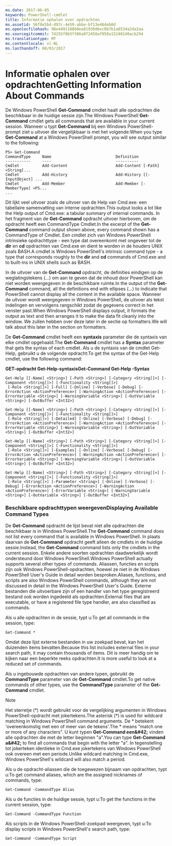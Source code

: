 ```yaml
---
ms.date: 2017-06-05
keywords: PowerShell-cmdlet
title: Informatie ophalen over opdrachten
ms.assetid: 56f8e5b4-d97c-4e59-abbe-bf13e464eb0d
ms.openlocfilehash: 98e449110860ea81939d6ec0b7b1a8534a2da2aa
ms.sourcegitcommit: 74255f0b5f386a072458af058a15240140acb294
ms.translationtype: MT
ms.contentlocale: nl-NL
ms.lasthandoff: 08/03/2017
---
```

# <a name="getting-information-about-commands"></a><span data-ttu-id="3d1df-103">Informatie ophalen over opdrachten</span><span class="sxs-lookup"><span data-stu-id="3d1df-103">Getting Information About Commands</span></span>
<span data-ttu-id="3d1df-104">De Windows PowerShell **Get-Command** cmdlet haalt alle opdrachten die beschikbaar in de huidige sessie zijn.</span><span class="sxs-lookup"><span data-stu-id="3d1df-104">The Windows PowerShell **Get-Command** cmdlet gets all commands that are available in your current session.</span></span> <span data-ttu-id="3d1df-105">Wanneer u typt **Get-Command** bij een Windows PowerShell-prompt ziet u uitvoer die vergelijkbaar is met het volgende:</span><span class="sxs-lookup"><span data-stu-id="3d1df-105">When you type **Get-Command** at a Windows PowerShell prompt, you will see output similar to the following:</span></span>

```
PS> Get-Command
CommandType     Name                            Definition
-----------     ----                            ----------
Cmdlet          Add-Content                     Add-Content [-Path] <String[...
Cmdlet          Add-History                     Add-History [[-InputObject] ...
Cmdlet          Add-Member                      Add-Member [-MemberType] <PS...
...
```

<span data-ttu-id="3d1df-106">Dit lijkt veel uitvoer zoals de uitvoer van de Help van Cmd.exe: een tabellaire samenvatting van interne opdrachten.</span><span class="sxs-lookup"><span data-stu-id="3d1df-106">This output looks a lot like the Help output of Cmd.exe: a tabular summary of internal commands.</span></span> <span data-ttu-id="3d1df-107">In het fragment van de **Get-Command** opdracht uitvoer hierboven, om de opdracht heeft een CommandType Cmdlet.</span><span class="sxs-lookup"><span data-stu-id="3d1df-107">In the excerpt of the **Get-Command** command output shown above, every command shown has a CommandType of Cmdlet.</span></span> <span data-ttu-id="3d1df-108">Een cmdlet zich van Windows PowerShell intrinsieke opdrachttype - een type dat overeenkomt met ongeveer tot de **dir** en **cd** opdrachten van Cmd.exe en dient te worden in de houders UNIX zoals BASH.</span><span class="sxs-lookup"><span data-stu-id="3d1df-108">A cmdlet is Windows PowerShell's intrinsic command type - a type that corresponds roughly to the **dir** and **cd** commands of Cmd.exe and to built-ins in UNIX shells such as BASH.</span></span>

<span data-ttu-id="3d1df-109">In de uitvoer van de **Get-Command** opdracht, de definities eindigen op de weglatingstekens (...) om aan te geven dat de inhoud door PowerShell kan niet worden weergegeven in de beschikbare ruimte.</span><span class="sxs-lookup"><span data-stu-id="3d1df-109">In the output of the **Get-Command** command, all the definitions end with ellipses (...) to indicate that PowerShell cannot display all the content in the available space.</span></span> <span data-ttu-id="3d1df-110">Wanneer de uitvoer wordt weergegeven in Windows PowerShell, de uitvoer als tekst indelingen en vervolgens rangschikt zodat de gegevens correct in het venster past.</span><span class="sxs-lookup"><span data-stu-id="3d1df-110">When Windows PowerShell displays output, it formats the output as text and then arranges it to make the data fit cleanly into the window.</span></span> <span data-ttu-id="3d1df-111">We zullen hebben over deze later in de sectie op formatters.</span><span class="sxs-lookup"><span data-stu-id="3d1df-111">We will talk about this later in the section on formatters.</span></span>

<span data-ttu-id="3d1df-112">De **Get-Command** cmdlet heeft een **syntaxis** parameter die de syntaxis van elke cmdlet opgehaald.</span><span class="sxs-lookup"><span data-stu-id="3d1df-112">The **Get-Command** cmdlet has a **Syntax** parameter that gets the syntax of each cmdlet.</span></span> <span data-ttu-id="3d1df-113">Als u de syntaxis van de cmdlet Get-Help, gebruikt u de volgende opdracht:</span><span class="sxs-lookup"><span data-stu-id="3d1df-113">To get the syntax of the Get-Help cmdlet, use the following command:</span></span>

<span data-ttu-id="3d1df-114">**GET-opdracht Get-Help-syntaxis**</span><span class="sxs-lookup"><span data-stu-id="3d1df-114">**Get-Command Get-Help -Syntax**</span></span>

```
Get-Help [[-Name] <String>] [-Path <String>] [-Category <String[]>] [-Component <String[]>] [-Functionality <String[]>]
 [-Role <String[]>] [-Full] [-Online] [-Verbose] [-Debug] [-ErrorAction <ActionPreference>] [-WarningAction <ActionPreference>] [-ErrorVariable <String>] [-WarningVariable <String>] [-OutVariable <String>] [-OutBuffer <Int32>]

Get-Help [[-Name] <String>] [-Path <String>] [-Category <String[]>] [-Component <String[]>] [-Functionality <String[]>]
 [-Role <String[]>] [-Detailed] [-Online] [-Verbose] [-Debug] [-ErrorAction <ActionPreference>] [-WarningAction <ActionPreference>] [-ErrorVariable <String>] [-WarningVariable <String>] [-OutVariable <String>] [-OutBuffer <Int32>]

Get-Help [[-Name] <String>] [-Path <String>] [-Category <String[]>] [-Component <String[]>] [-Functionality <String[]>]
 [-Role <String[]>] [-Examples] [-Online] [-Verbose] [-Debug] [-ErrorAction <ActionPreference>] [-WarningAction <ActionPreference>] [-ErrorVariable <String>] [-WarningVariable <String>] [-OutVariable <String>] [-OutBuffer <Int32>]

Get-Help [[-Name] <String>] [-Path <String>] [-Category <String[]>] [-Component <String[]>] [-Functionality <String[]>]
 [-Role <String[]>] [-Parameter <String>] [-Online] [-Verbose] [-Debug] [-ErrorAction <ActionPreference>] [-WarningAction <ActionPreference>] [-ErrorVariable <String>] [-WarningVariable <String>] [-OutVariable <String>] [-OutBuffer <Int32>]
```

### <a name="displaying-available-command-types"></a><span data-ttu-id="3d1df-115">Beschikbare opdrachttypen weergeven</span><span class="sxs-lookup"><span data-stu-id="3d1df-115">Displaying Available Command Types</span></span>
<span data-ttu-id="3d1df-116">De **Get-Command** opdracht de lijst bevat niet alle opdrachten die beschikbaar is in Windows PowerShell.</span><span class="sxs-lookup"><span data-stu-id="3d1df-116">The **Get-Command** command does not list every command that is available in Windows PowerShell.</span></span> <span data-ttu-id="3d1df-117">In plaats daarvan de **Get-Command** opdracht geeft alleen de cmdlets in de huidige sessie.</span><span class="sxs-lookup"><span data-stu-id="3d1df-117">Instead, the **Get-Command** command lists only the cmdlets in the current session.</span></span> <span data-ttu-id="3d1df-118">Enkele andere soorten opdrachten daadwerkelijk wordt ondersteund door Windows PowerShell.</span><span class="sxs-lookup"><span data-stu-id="3d1df-118">Windows PowerShell actually supports several other types of commands.</span></span> <span data-ttu-id="3d1df-119">Aliassen, functies en scripts zijn ook Windows PowerShell-opdrachten, hoewel ze niet in de Windows PowerShell User's Guide in detail worden besproken.</span><span class="sxs-lookup"><span data-stu-id="3d1df-119">Aliases, functions, and scripts are also Windows PowerShell commands, although they are not discussed in detail in the Windows PowerShell User's Guide.</span></span> <span data-ttu-id="3d1df-120">Externe bestanden die uitvoerbare zijn of een handler van het type geregistreerd bestand ook worden ingedeeld als opdrachten.</span><span class="sxs-lookup"><span data-stu-id="3d1df-120">External files that are executable, or have a registered file type handler, are also classified as commands.</span></span>

<span data-ttu-id="3d1df-121">Als u alle opdrachten in de sessie, typt u:</span><span class="sxs-lookup"><span data-stu-id="3d1df-121">To get all commands in the session, type:</span></span>

```
Get-Command *
```

<span data-ttu-id="3d1df-122">Omdat deze lijst externe bestanden in uw zoekpad bevat, kan het duizenden items bevatten.</span><span class="sxs-lookup"><span data-stu-id="3d1df-122">Because this list includes external files in your search path, it may contain thousands of items.</span></span> <span data-ttu-id="3d1df-123">Dit is meer handig om te kijken naar een beperkte reeks opdrachten.</span><span class="sxs-lookup"><span data-stu-id="3d1df-123">It is more useful to look at a reduced set of commands.</span></span>

<span data-ttu-id="3d1df-124">Als u ingebouwde opdrachten van andere typen, gebruikt de **CommandType** parameter van de **Get-Command** cmdlet.</span><span class="sxs-lookup"><span data-stu-id="3d1df-124">To get native commands of other types, use the **CommandType** parameter of the **Get-Command** cmdlet.</span></span>

> [!NOTE]
> <span data-ttu-id="3d1df-125">Het sterretje (\*) wordt gebruikt voor de vergelijking argumenten in Windows PowerShell-opdracht met jokertekens.</span><span class="sxs-lookup"><span data-stu-id="3d1df-125">The asterisk (\*) is used for wildcard matching in Windows PowerShell command arguments.</span></span> <span data-ttu-id="3d1df-126">De \* betekent 'overeenkomstig met een of meer van de tekens'.</span><span class="sxs-lookup"><span data-stu-id="3d1df-126">The \* means "match one or more of any characters".</span></span> <span data-ttu-id="3d1df-127">U kunt typen **Get-Command een\&#42;** vinden alle opdrachten die met de letter beginnen "a".</span><span class="sxs-lookup"><span data-stu-id="3d1df-127">You can type **Get-Command a\&#42;** to find all commands that begin with the letter "a".</span></span> <span data-ttu-id="3d1df-128">In tegenstelling tot jokerteken identieke in Cmd.exe jokertekens van Windows PowerShell ook overeen met een periode.</span><span class="sxs-lookup"><span data-stu-id="3d1df-128">Unlike wildcard matching in Cmd.exe, Windows PowerShell's wildcard will also match a period.</span></span>

<span data-ttu-id="3d1df-129">Als u de opdracht-aliassen die de toegewezen bijnaam van opdrachten, typt u:</span><span class="sxs-lookup"><span data-stu-id="3d1df-129">To get command aliases, which are the assigned nicknames of commands, type:</span></span>

```
Get-Command -CommandType Alias
```

<span data-ttu-id="3d1df-130">Als u de functies in de huidige sessie, typt u:</span><span class="sxs-lookup"><span data-stu-id="3d1df-130">To get the functions in the current session, type:</span></span>

```
Get-Command -CommandType Function
```

<span data-ttu-id="3d1df-131">Als scripts in de Windows PowerShell-zoekpad weergeven, typt u:</span><span class="sxs-lookup"><span data-stu-id="3d1df-131">To display scripts in Windows PowerShell's search path, type:</span></span>

```
Get-Command -CommandType Script
```


